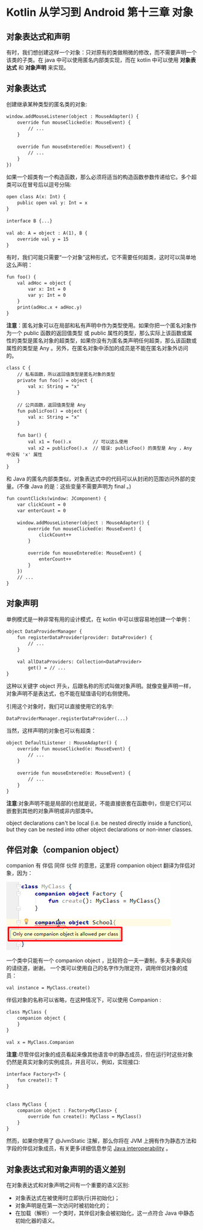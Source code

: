 # Kotlin 从学习到 Android 第十三章 对象 #
## 对象表达式和声明 ##
有时，我们想创建这样一个对象：只对原有的类做稍微的修改，而不需要声明一个该类的子类。在 java 中可以使用匿名内部类实现，而在 kotlin 中可以使用 **对象表达式** 和 **对象声明** 来实现。
## 对象表达式 ##
创建继承某种类型的匿名类的对象:

	window.addMouseListener(object : MouseAdapter() {
	    override fun mouseClicked(e: MouseEvent) {
	        // ...
	    }
	
	    override fun mouseEntered(e: MouseEvent) {
	        // ...
	    }
	})

如果一个超类有一个构造函数，那么必须将适当的构造函数参数传递给它。多个超类可以在冒号后以逗号分隔:

	open class A(x: Int) {
	    public open val y: Int = x
	}
	
	interface B {...}
	
	val ab: A = object : A(1), B {
	    override val y = 15
	}

有时，我们可能只需要“一个对象”这种形式，它不需要任何超类，这时可以简单地这么声明：

	fun foo() {
	    val adHoc = object {
	        var x: Int = 0
	        var y: Int = 0
	    }
	    print(adHoc.x + adHoc.y)
	}

**注意**：匿名对象可以在局部和私有声明中作为类型使用。如果你把一个匿名对象作为一个 public 函数的返回值类型 或 public 属性的类型，那么实际上该函数或属性的类型是匿名对象的超类型，如果你没有为匿名类声明任何超类，那么该函数或属性的类型是 Any 。另外，在匿名对象中添加的成员是不能在匿名对象外访问的。

	class C {
	    // 私有函数，所以返回值类型是匿名对象的类型
	    private fun foo() = object {
	        val x: String = "x"
	    }
	
	    // 公共函数，返回值类型是 Any
	    fun publicFoo() = object {
	        val x: String = "x"
	    }
	
	    fun bar() {
	        val x1 = foo().x        // 可以这么使用
	        val x2 = publicFoo().x  // 错误: publicFoo() 的类型是 Any ，Any 中没有 'x' 属性
	    }
	}

和 Java 的匿名内部类类似，对象表达式中的代码可以从封闭的范围访问外部的变量。(不像 Java 的是：这些变量不需要声明为 final 。)

	fun countClicks(window: JComponent) {
	    var clickCount = 0
	    var enterCount = 0
	
	    window.addMouseListener(object : MouseAdapter() {
	        override fun mouseClicked(e: MouseEvent) {
	            clickCount++
	        }
	
	        override fun mouseEntered(e: MouseEvent) {
	            enterCount++
	        }
	    })
	    // ...
	}

## 对象声明 ##
单例模式是一种非常有用的设计模式，在 kotlin 中可以很容易地创建一个单例：

	object DataProviderManager {
	    fun registerDataProvider(provider: DataProvider) {
	        // ...
	    }
	
	    val allDataProviders: Collection<DataProvider>
	        get() = // ...
	}

这种以关键字 object 开头，后跟名称的形式叫做对象声明。就像变量声明一样，对象声明不是表达式，也不能在赋值语句的右侧使用。

引用这个对象时，我们可以直接使用它的名字:

	DataProviderManager.registerDataProvider(...)

当然，这样声明的对象也可以有超类：

	object DefaultListener : MouseAdapter() {
	    override fun mouseClicked(e: MouseEvent) {
	        // ...
	    }
	
	    override fun mouseEntered(e: MouseEvent) {
	        // ...
	    }
	}

**注意**:对象声明不能是局部的(也就是说，不能直接嵌套在函数中)，但是它们可以嵌套到其他的对象声明或非内部类中。

object declarations can't be local (i.e. be nested directly inside a function), but they can be nested into other object declarations or non-inner classes.

## 伴侣对象（companion object） ##
companion 有 伴侣 同伴 伙伴 的意思，这里将 companion object 翻译为伴侣对象，因为：

![](/images/13_01.png)

一个类中只能有一个 companion object ，比较符合一夫一妻制，多夫多妻风俗的请绕道，谢谢。
一个类可以使用自己的名字作为限定符，调用伴侣对象的成员：

	val instance = MyClass.create()

伴侣对象的名称可以省略，在这种情况下，可以使用 Companion :

	class MyClass {
	    companion object {
	    }
	}
	
	val x = MyClass.Companion

**注意**:尽管伴侣对象的成员看起来像其他语言中的静态成员，但在运行时这些对象仍然是真实对象的实例成员，并且可以，例如，实现接口:

	interface Factory<T> {
	    fun create(): T
	}
	
	
	class MyClass {
	    companion object : Factory<MyClass> {
	        override fun create(): MyClass = MyClass()
	    }
	}

然而，如果你使用了 @JvmStatic 注解，那么你将在 JVM 上拥有作为静态方法和字段的伴侣对象成员，有关更多详细信息参见 [Java interoperability](http://kotlinlang.org/docs/reference/java-to-kotlin-interop.html#static-fields) 。

## 对象表达式和对象声明的语义差别 ##
在对象表达式和对象声明之间有一个重要的语义区别:

- 对象表达式在被使用时立即执行(并初始化)；
- 对象声明是在第一次访问时被初始化的；
- 在加载（解析）一个类时，其伴侣对象会被初始化，这一点符合 Java 中静态初始化器的语义。